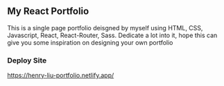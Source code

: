 ## My React Portfolio

This is a single page portfolio deisgned by myself using HTML, CSS, Javascript, React, React-Router, Sass. Dedicate a lot into it, hope this can give you some inspiration on designing your own portfolio

### Deploy Site
https://henry-liu-portfolio.netlify.app/



